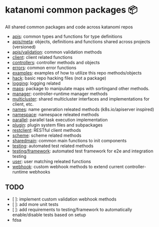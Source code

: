 # katanomi common packages :package:

All shared common packages and code across katanomi repos

 - [apis](apis): common types and functions for type definitions
 - [apis/meta](apis/meta): objects, definitions and functions shared across projects (versioned)
 - [apis/validation](apis/validation): common validation methods
 - [client](client): client related functions
 - [controllers](controllers): controller methods and objects
 - [errors](error): common error functions
 - [examples](examples): examples of how to utilize this repo methods/objects
 - [hack](hack): basic repo hacking files (not a package)
 - [logging](logging): logging related
 - [maps](maps): package to manipulate maps with sortingand other methods.
 - [manager](manager): controller-runtime manager methods
 - [multicluster](multicluster): shared multicluster interfaces and implementations for client, etc.
 - [names](names): name generation releated methods (k8s.io/apiserver inspired)
 - [namespace](namespace): namespace releated methods
 - [parallel](parallel): parallel task execution implementation
 - [plugin](plugin): plugin system files and subpackages
 - [restclient](restclient): RESTful client methods
 - [scheme](scheme): scheme related methods
 - [sharedmain](sharedmain): common main functions to init components
 - [testing](testing): automated test related methods
 - [testing/framework](testing/framework): automated test framework for e2e and integration testing
 - [user](user): user matching releated functions
 - [webhook](webhook): custom webhook methods to extend current controller-runtime webhooks

## TODO

 - [ ]: implement custom validation webhook methods
 - [ ]: add more unit tests
 - [ ]: add requirements to testing/framework to automatically enable/disable tests based on setup
 - fdsa
